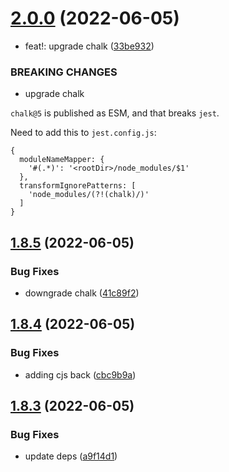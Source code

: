 # [2.0.0](https://github.com/unional/fixture/compare/v1.8.5...v2.0.0) (2022-06-05)


* feat!: upgrade chalk ([33be932](https://github.com/unional/fixture/commit/33be932904b39c05dde0d07146b2ae203fcda97c))


### BREAKING CHANGES

* upgrade chalk

`chalk@5` is published as ESM, and that breaks `jest`.

Need to add this to `jest.config.js`:

```
{
  moduleNameMapper: {
    '#(.*)': '<rootDir>/node_modules/$1'
  },
  transformIgnorePatterns: [
    'node_modules/(?!(chalk)/)'
  ]
}
```

## [1.8.5](https://github.com/unional/fixture/compare/v1.8.4...v1.8.5) (2022-06-05)


### Bug Fixes

* downgrade chalk ([41c89f2](https://github.com/unional/fixture/commit/41c89f2d84ee843ef4ae64a2b46965d56bc4927c))

## [1.8.4](https://github.com/unional/fixture/compare/v1.8.3...v1.8.4) (2022-06-05)


### Bug Fixes

* adding cjs back ([cbc9b9a](https://github.com/unional/fixture/commit/cbc9b9a5c1d92575989e5478dc29810f938df4ad))

## [1.8.3](https://github.com/unional/fixture/compare/v1.8.2...v1.8.3) (2022-06-05)


### Bug Fixes

* update deps ([a9f14d1](https://github.com/unional/fixture/commit/a9f14d1db6682b31a568126f12c844150a8e1217))
